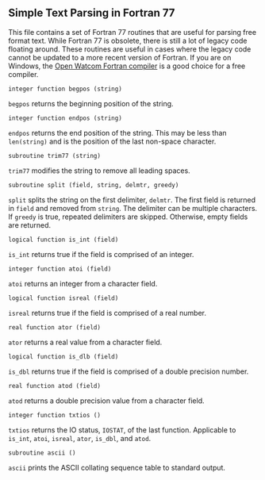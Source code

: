 ## Simple Text Parsing in Fortran 77

This file contains a set of Fortran 77 routines that are useful for parsing
free format text. While Fortran 77 is obsolete, there is still a lot of
legacy code floating around. These routines are useful in cases where the
legacy code cannot be updated to a more recent version of Fortran. If you
are on Windows, the [Open Watcom Fortran compiler][Watcom] is a good choice
for a free compiler.

```
integer function begpos (string)
```

`begpos` returns the beginning position of the string.

```
integer function endpos (string)
```

`endpos` returns the end position of the string. This may be less than
`len(string)` and is the position of the last non-space character.

```
subroutine trim77 (string)
```

`trim77` modifies the string to remove all leading spaces.

```
subroutine split (field, string, delmtr, greedy)
```

`split` splits the string on the first delimiter, `delmtr`. The first field
is returned in `field` and removed from `string`. The delimiter can be
multiple characters. If `greedy` is true, repeated delimiters are skipped.
Otherwise, empty fields are returned.

```
logical function is_int (field)
```

`is_int` returns true if the field is comprised of an integer.

```
integer function atoi (field)
```

`atoi` returns an integer from a character field.

```
logical function isreal (field)
```

`isreal` returns true if the field is comprised of a real number.

```
real function ator (field)
```

`ator` returns a real value from a character field.

```
logical function is_dlb (field)
```

`is_dbl` returns true if the field is comprised of a double precision number.

```
real function atod (field)
```

`atod` returns a double precision value from a character field.

```
integer function txtios ()
```

`txtios` returns the IO status, `IOSTAT`, of the last function. Applicable to
`is_int`, `atoi`, `isreal`, `ator`, `is_dbl`, and `atod`.

```
subroutine ascii ()
```

`ascii` prints the ASCII collating sequence table to standard output.

[Watcom]: <http://www.openwatcom.org/> "Open Watcom"
